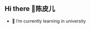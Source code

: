 ## Hi there 👋陈皮儿

<!--
**chen15560652689/chen15560652689** is a ✨ _special_ ✨ repository because its `README.md` (this file) appears on your GitHub profile.

Here are some ideas to get you started:
-->
- 🌱 I’m currently learning in university



